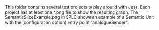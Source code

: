 This folder contains several test projects to play around with Jess.
Each project has at least one *.png file to show the resulting graph.
The SemanticSliceExample.png in SPLC shows an example of a Semantic Unit with the (configuration option) entry point "analogueSender".